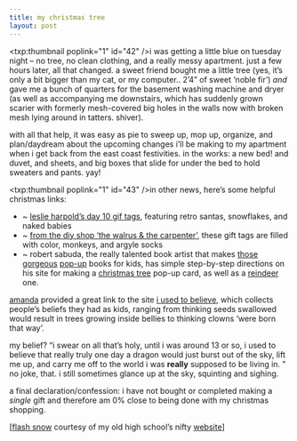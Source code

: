 ```yaml
---
title: my christmas tree
layout: post
---
```


<span class="pic"><txp:thumbnail poplink="1" id="42" /></span>i was getting a little blue on tuesday night &#8211; no tree, no clean clothing, and a really messy apartment. just a few hours later, all that changed. a sweet friend bought me a little tree (yes, it&#8217;s only a bit bigger than my cat, or my computer.. 2&#8217;4&#8221; of sweet &#8216;noble fir&#8217;) *and* gave me a bunch of quarters for the basement washing machine and dryer (as well as accompanying me downstairs, which has suddenly grown scarier with formerly mesh-covered big holes in the walls now with broken mesh lying around in tatters. shiver). 

with all that help, it was easy as pie to sweep up, mop up, organize, and plan/daydream about the upcoming changes i&#8217;ll be making to my apartment when i get back from the east coast festivities. in the works: a new bed! and duvet, and sheets, and big boxes that slide for under the bed to hold sweaters and pants. yay!

<span class="pic"><txp:thumbnail poplink="1" id="43" /></span>in other news, here&#8217;s some helpful christmas links:

  * ~ [leslie harpold&#8217;s day 10 gif tags][1], featuring retro santas, snowflakes, and naked babies
  * ~ [from the diy shop &#8216;the walrus & the carpenter&#8217;][2], these gift tags are filled with color, monkeys, and argyle socks
  * ~ robert sabuda, the really talented book artist that makes [those][3] [gorgeous][4] [pop-up][5] books for kids, has simple step-by-step directions on his site for making a [christmas tree][6] pop-up card, as well as a [reindeer][7] one.

[amanda][8] provided a great link to the site [i used to believe][9], which collects people&#8217;s beliefs they had as kids, ranging from thinking seeds swallowed would result in trees growing inside bellies to thinking clowns &#8216;were born that way&#8217;. 

my belief? &#8220;i swear on all that&#8217;s holy, until i was around 13 or so, i used to believe that really truly one day a dragon would just burst out of the sky, lift me up, and carry me off to the world i was **really** supposed to be living in. &#8221; no joke, that. i still sometimes glance up at the sky, squinting and sighing. 

a final declaration/confession: i have not bought or completed making a *single* gift and therefore am 0% close to being done with my christmas shopping. 

[[flash snow][10] courtesy of my old high school&#8217;s nifty [website][11]]

 [1]: http://www.harpold.com/advent/10.html
 [2]: http://gnomeg.homestead.com/freebies.html
 [3]: http://www.simonsays.com/assets/isbn/0689847432/V2_0689847432.jpg
 [4]: http://plaza.rakuten.co.jp/img/user/26/50/4832650/48.jpg
 [5]: http://www.anniems.com/robert_sabuda_inside_book.jpg
 [6]: http://robertsabuda.com/popmaketreepiece.html
 [7]: http://robertsabuda.com/popmake-reindeer/popmake_rndr-step1.asp
 [8]: http://etches-johnson.com
 [9]: http://iusedtobelieve.com/
 [10]: http://qohs.org/gr/flash/snow.swf
 [11]: http://qohs.org